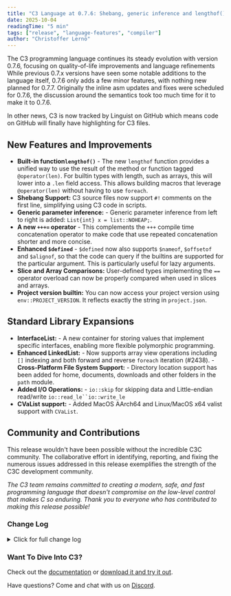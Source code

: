 ```yaml
---
title: "C3 Language at 0.7.6: Shebang, generic inference and lengthof()"
date: 2025-10-04
readingTime: "5 min"
tags: ["release", "language-features", "compiler"]
author: "Christoffer Lernö"
---
```


The C3 programming language continues its steady evolution with version 0.7.6, focusing on quality-of-life improvements and language refinements While previous 0.7.x versions have seen some notable additions to the language itself, 0.7.6 only adds a few minor features, with nothing new planned for 0.7.7. Originally the inline asm updates and fixes were scheduled for 0.7.6, the discussion around the semantics took too much time for it to make it to 0.7.6.

In other news, C3 is now tracked by Linguist on GitHub which means code on GitHub will finally have highlighting for C3 files.

## New Features and Improvements

- **Built-in function`lengthof()`** - The new `lengthof` function provides a unified way to use the result of the method or function tagged `@operator(len)`. For builtin types with length, such as arrays, this will lower into a `.len` field access. This allows building macros that leverage `@operator(len)` without having to use `foreach`.
- **Shebang Support:** C3 source files now support `#!` comments on the first line, simplifying using C3 code in scripts.
- **Generic parameter inference:** - Generic parameter inference from left to right is added: `List{int} x = list::NOHEAP;`.
- **A new `+++=` operator** - This complements the `+++` compile time concatenation operator to make code that use repeated concatenation shorter and more concise.
- **Enhanced `$defined`** - `$defined` now also supports `$nameof`, `$offsetof` and `$alignof`, so that the code can query if the builtins are supported for the particular argument. This is particularly useful for lazy arguments.
- **Slice and Array Comparisons:** User-defined types implementing the `==` operator overload can now be properly compared when used in slices and arrays.
- **Project version builtin:** You can now access your project version using `env::PROJECT_VERSION`. It reflects exactly the string in `project.json`.

## Standard Library Expansions

- **InterfaceList:** - A new container for storing values that implement specific interfaces, enabling more flexible polymorphic programming.
- **Enhanced LinkedList:** - Now supports array view operations including `[]` indexing and both forward and reverse `foreach` iteration (#2438). - **Cross-Platform File System Support:** - Directory location support has been added for home, documents, downloads and other folders in the `path` module.
- **Added I/O Operations:** - `io::skip` for skipping data and Little-endian read/write `io::read_le``io::write_le`
- **CVaList support:** - Added MacOS AArch64 and Linux/MacOS x64 valist support with `CVaList`.

## Community and Contributions
This release wouldn't have been possible without the incredible C3C community. The collaborative effort in identifying, reporting, and fixing the numerous issues addressed in this release exemplifies the strength of the C3C development community.

_The C3 team remains committed to creating a modern, safe, and fast programming language that doesn't compromise on the low-level control that makes C so enduring. Thank you to everyone who has contributed to making this release possible!_

### Change Log
<details>
	<summary class="
		text-black 
		dark:text-white
		font-medium
		text-lg
		"
	>
		Click for full change log
	</summary>

### Changes / improvements
- Add lengthof() compile time function #2439
- Allow doc comments on individual struct members, faultdefs and enum values #2427.
- `$alignof`, `$offsetof` and `$nameof` can now be used in `$defined`.
- Infer generic parameters lhs -> rhs: `List{int} x = list::NOHEAP`.
- Unify generic and regular module namespace.
- `env::PROJECT_VERSION` now returns the version in project.json.
- Comparing slices and arrays of user-defined types that implement == operator now works #2486.
- Add 'loop-vectorize', 'slp-vectorize', 'unroll-loops' and 'merge-functions' optimization flags #2491.
- Add exec timings to -vv output #2490.
- Support #! as a comment on the first line only.
- Add `+++=` operator.

### Fixes
- Compiler assert with var x @noinit = 0 #2452
- Confusing error message when type has [] overloaded but not []= #2453
- $defined(x[0] = val) causes an error instead of returning false when a type does not have []= defined #2454
- Returning pointer to index of slice stored in a struct from method taking self incorrectly detected as returning pointer to local variable #2455.
- Inlining location when accessing #foo symbols.
- Improve inlined-at when checking generic code.
- Fix codegen bug in expressions like `foo(x()) ?? io::EOF?` causing irregular crashes.
- Correctly silence "unsupported architecture" warning with `--quiet` #2465
- Overloading &[] should be enough for foreach. #2466
- Any register allowed in X86_64 inline asm address. #2463
- int val = some_int + some_distinct_inline_int errors that int cannot be cast to DistinctInt #2468
- Compiler hang with unaligned load-store pair. #2470
- `??` with void results on both sides cause a compiler crash #2472.
- Stack object size limit error on a static object. #2476
- Compiler segfault when modifying variable using an inline assembly block inside defer #2450.
- Compile time switch over type would not correctly compare function pointer types.
- Regression: Compiler segfault when assigning struct literal with too few members #2483
- Fix compile time format check when the formatting string is a constant slice.
- Compiler segfault for invalid e-mails in project.json. #2488
- Taking `.ordinal` from an enum passed by pointer and then taking the address of this result would return the enum, not int.
- Alias and distinct types didn't check the underlying type wasn't compile time or optional.
- Incorrect nameof on nested struct names. #2492
- Issue not correctly aborting compilation on recursive generics.
- Crash during codegen when taking the typeid of an empty enum with associated values.
- Assert when the binary doesn't get created and --run-once is used. #2502
- Prevent `foo.bar = {}` when `bar` is a flexible array member. #2497
- Fix several issues relating to multi-level inference like `int[*][*]` #2505
- `$for int $a = 1; $a < 2; $a++` would not parse.
- Fix lambda-in-macro visibility, where lambdas would sometimes not correctly link if used through a macro.
- Dead code analysis with labelled `if` did not work properly.
- Compiler segfault when splatting variable that does not exist in untyped vaarg macro #2509

### Stdlib changes
- Added Advanced Encryption Standard (AES) algorithm (ECB, CTR, CBC modes) in `std::crypto::aes`.
- Added generic `InterfaceList` to store a list of values that implement a specific interface
- Added `path::home_directory`, `path::documents_directory`, `path::videos_directory`, `path::pictures_directory`, `path::desktop_directory`, `path::screenshots_directory`,
  `path::public_share_directory`, `path::templates_directory`, `path::saved_games_directory`, `path::music_directory`, `path::downloads_directory`.
- Add `LinkedList` array_view to support `[]` and `foreach`/`foreach_r`. #2438
- Make `LinkedList` printable and add `==` operator. #2438
- CVaList support on MacOS aarch64, SysV ABI x64.
- Add `io::skip` and `io::read_le` and `io::write_le` family of functions.

</details>

### Want To Dive Into C3?

Check out the [documentation](/getting-started) or [download it and try it out](/getting-started/prebuilt-binaries).

Have questions? Come and chat with us on [Discord](https://discord.gg/qN76R87).
